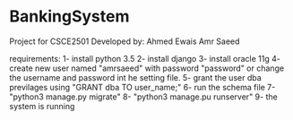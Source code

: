 # BankingSystem
Project for CSCE2501
Developed by: 
Ahmed Ewais
Amr Saeed

requirements:
1- install python 3.5
2- install django
3- install oracle 11g 
4- create new user named "amrsaeed" with password "password" or change the username and password int he setting file.
5- grant the user dba previlages using "GRANT dba TO user_name;"
6- run the schema file
7- "python3 manage.py migrate"
8- "python3 manage.pu runserver"
9- the system is running

